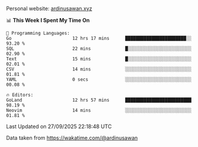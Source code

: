 Personal website: [ardinusawan.xyz](https://ardinusawan.xyz)

<!--START_SECTION:waka-->
📊 **This Week I Spent My Time On** 

```text
💬 Programming Languages: 
Go                       12 hrs 17 mins      ███████████████████████░░   93.20 % 
SQL                      22 mins             █░░░░░░░░░░░░░░░░░░░░░░░░   02.90 % 
Text                     15 mins             █░░░░░░░░░░░░░░░░░░░░░░░░   02.01 % 
CSV                      14 mins             ░░░░░░░░░░░░░░░░░░░░░░░░░   01.81 % 
YAML                     0 secs              ░░░░░░░░░░░░░░░░░░░░░░░░░   00.08 % 

🔥 Editors: 
GoLand                   12 hrs 57 mins      █████████████████████████   98.19 % 
Neovim                   14 mins             ░░░░░░░░░░░░░░░░░░░░░░░░░   01.81 % 
```


 Last Updated on 27/09/2025 22:18:48 UTC
<!--END_SECTION:waka-->
Data taken from https://wakatime.com/@ardinusawan
